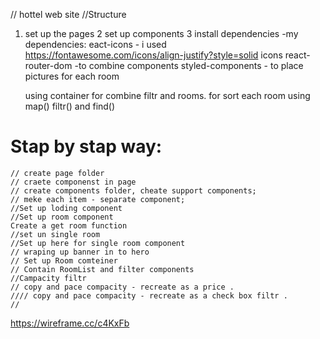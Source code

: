 // hottel web site 
//Structure
1. set up the pages 
2 set up components
3 install dependencies
-my dependencies:
eact-icons - i used https://fontawesome.com/icons/align-justify?style=solid icons
    react-router-dom -to combine components
    styled-components - to place pictures for each room
    
    using container for combine filtr and rooms.
    for sort each room using map() filtr() and find()

Stap by stap way:
=======

    // create page folder
    // craete componenst in page
    // create components folder, cheate support components;
    // meke each item - separate component;
    //Set up loding component
    //Set up room component
    Create a get room function
    //set un single room
    //Set up here for single room component
    // wraping up banner in to hero
    // Set up Room comteiner
    // Contain RoomList and filter components
    //Campacity filtr
    // copy and pace compacity - recreate as a price .
    //// copy and pace compacity - recreate as a check box filtr .
    //

    
 https://wireframe.cc/c4KxFb